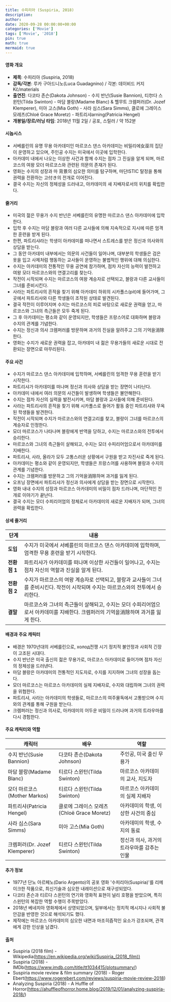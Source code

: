 ```yaml
---
title: 수피리아 (Suspiria, 2018)
description: 
author: 
date: 2020-09-28 00:00:00+00:00
categories: ['Movie']
tags: ['Movie', '2018']
pin: true
math: true
mermaid: true
---
```

#### 영화 개요

- **제목**: 수피리아 (Suspiria, 2018)  
- **감독/각본**: 루카 구아드니노(Luca Guadagnino) / 각본: 데이비드 커지 Kč/materials  
- **출연진**: 다코타 존슨(Dakota Johnson) - 수지 반넌(Susie Bannion), 티尔다 스윈턴(Tilda Swinton) - 마담 블랑(Madame Blanc) & 헬무트 크렘퍼러(Dr. Jozef Klemperer), 미아 고스(Mia Goth) - 사라 심스(Sara Simms), 클로에 그레이스 모레츠(Chloë Grace Moretz) - 파트리샤arning(Patricia Hengel)  
- **개봉일/장르/러닝 타임**: 2018년 11월 2일 / 공포, 스릴러 / 약 152분  

#### 시놉시스

- 서베를린의 유명 무용 아카데미인 마르코스 댄스 아카데미는 비밀리에女巫의 집단이 운영하고 있으며, 주인공 수지는 미국에서 이곳에 입학한다.  
- 아카데미 내에서 나오는 이상한 사건과 함께 수지는 점차 그 진실을 알게 되며, 마르코스의 여왕 모더 마르코스와 관련된 의문의 존재가 된다.  
- 영화는 수지의 성장과 마 背景의 심오한 의미를 탐구하며, 마단ISTIC 탈정을 통해 권력을 전환하는 고付き의 전개로 이어진다.  
- 결국 수지는 자신의 정체성을 드러내고, 아카데미의 새 지배자로서의 위치를 확립한다.  

#### 줄거리

- 미국의 젊은 무용가 수지 반넌은 서베를린의 유명한 마르코스 댄스 아카데미에 입학한다.  
- 입학 후 수지는 마담 블랑과 여러 다른 교사들에 의해 지속적으로 지시에 따른 엄격한 훈련을 받게 된다.  
- 한편, 파트리샤라는 학생이 아카데미를 떠나면서 스트레스를 받은 정신과 의사와의 상담을 받는다.  
- 그 동안 아카데미 내부에서는 의문의 사건들이 일어나며, 대부분의 학생들은 검은 옷을 입고 사제처럼 행동하는 교사들이 운영하는 불법적인 행위에 대해 의심한다.  
- 수지는 아카데미의 전통적인 무용 공연에 참가하며, 점차 자신의 능력이 발전하고 여왕 모더 마르코스와의 연결고리를 찾는다.  
- 작전이 시작되며 수지는 마르코스의 여왕 계승자로 선택되고, 블랑과 다른 교사들이 그녀를 준비시킨다.  
- 사라는 파트리샤의 흔적을 찾기 위해 아카데미 하위의 시카폴스(pit)에 들어가며, 그곳에서 파트리샤와 다른 학생들이 조작된 상태로 발견된다.  
- 결국 작전이 이루어지며 수지는 마르코스의 피로 바탕으로 새로운 권력을 얻고, 마르코스와 그녀의 측근들은 모두 죽게 된다.  
- 그 후 아카데미는 평소와 같이 운영되지만, 학생들은 프랑스어로 대화하며 블랑과 수지의 관계를 기념한다.  
- 수지는 정신과 의사 크렘퍼러를 방문하며 과거의 진실을 알려주고 그의 기억을消除한다.  
- 영화는 수지가 새로운 권력을 잡고, 아카데미 내 젊은 무용가들의 새로운 시대로 전환되는 장면으로 마무리된다.  

#### 주요 사건

- 수지가 마르코스 댄스 아카데미에 입학하며, 서베를린의 엄격한 무용 훈련을 받기 시작한다.  
- 파트리샤가 아카데미를 떠나며 정신과 의사와 상담을 받는 장면이 나타난다.  
- 아카데미 내에서 여러 의문의 사건들이 발생하며 학생들은 불안해한다.  
- 수지는 점차 자신의 실력을 발전시키며, 마담 블랑과 교사들에 의해 준비된다.  
- 사라는 파트리샤의 흔적을 찾기 위해 시카폴스로 들어가 활동 중인 파트리샤와 무옥된 학생들을 발견한다.  
- 작전이 시작되며 수지가 마르코스와의 연결고리를 찾고, 블랑이 그녀를 마르코스의 계승자로 인정한다.  
- 모더 마르코스가 나타나며 블랑에게 반역을 당하고, 수지는 마르코스와의 전투에서 승리한다.  
- 마르코스와 그녀의 측근들이 살해되고, 수지는 모더 수피리어엄으로서 아카데미를 지배한다.  
- 파트리샤, 사라, 올라가 모두 고통스러운 상황에서 구원을 받고 자진사로 죽게 된다.  
- 아카데미는 평소와 같이 운영되지만, 학생들은 프랑스어를 사용하며 블랑과 수지의 관계를 기념한다.  
- 수지는 크렘퍼러를 방문하고 그의 기억을消除하며 과거를 잃게 된다.  
- 오프닝 장면에서 파트리샤가 정신과 의사에게 상담을 받는 장면으로 시작한다.  
- 영화 내내 수지의 성장과 마르코스 아카데미의 비밀이 점차 드러나며, 마단적인 전개로 이야기가 끝난다.  
- 결국 수지는 모더 수피리어엄의 정체로서 아카데미의 새로운 지배자가 되며, 그녀의 권력을 확립한다.  

#### 상세 줄거리

| **단계**    | **내용**                                                                                           |
|-------------|---------------------------------------------------------------------------------------------------|
| **도입**    | 수지가 미국에서 서베를린의 마르코스 댄스 아카데미에 입학하며, 엄격한 무용 훈련을 받기 시작한다.     |
| **전환점 1** | 파트리샤가 아카데미를 떠나며 이상한 사건들이 일어나고, 수지는 점차 자신의 역할과 진실을 알게 된다. |
| **전환점 2** | 수지가 마르코스의 여왕 계승자로 선택되고, 블랑과 교사들이 그녀를 준비시킨다. 작전이 시작되며 수지는 마르코스와의 전투에서 승리한다. |
| **결말**    | 마르코스와 그녀의 측근들이 살해되고, 수지는 모더 수피리어엄으로서 아카데미를 지배한다. 크렘퍼러의 기억을消除하며 과거를 잃게 한다. |

#### 배경과 주요 캐릭터

- 배경은 1970년대의 서베를린으로, холод전쟁 시기 정치적 불안정과 사회적 긴장이 고조된 시대다.  
- 수지 반넌은 미국 출신의 젊은 무용가로, 마르코스 아카데미로 들어가며 점차 자신의 정체성을 드러낸다.  
- 마담 블랑은 아카데미의 전통적인 지도자로, 수지를 지지하며 그녀의 성장을 돕는다.  
- 모더 마르코스는 마르코스 아카데미의 실제 지배자로, 수지와 대립하며 그녀의 권력을 위협한다.  
- 파트리샤, 사라는 아카데미의 학생들로, 마르코스의 여주물독에서 고통받으며 수지와의 관계를 통해 구원을 받는다.  
- 크렘퍼러는 정신과 의사로, 아카데미의 어두운 비밀이 드러나며 과거의 트라우마를 다시 경험한다.  

#### 주요 캐릭터와 역할

| **캐릭터**    | **배우**         | **역할**                             |
|---------------|------------------|--------------------------------------|
| 수지 반넌(Susie Bannion) | 다코타 존슨(Dakota Johnson) | 주인공, 미국 출신 무용가               |
| 마담 블랑(Madame Blanc) | 티르다 스윈턴(Tilda Swinton) | 마르코스 아카데미의 교사, 지도자       |
| 모더 마르코스(Mother Markos) | 티르다 스윈턴(Tilda Swinton) | 마르코스 아카데미의 실제 지배자       |
| 파트리샤(Patricia Hengel) | 클로에 그레이스 모레츠(Chloë Grace Moretz) | 아카데미의 학생, 이상한 사건의 중심    |
| 사라 심스(Sara Simms)     | 미아 고스(Mia Goth)           | 아카데미의 학생, 수지의 동료           |
| 크렘퍼러(Dr. Jozef Klemperer) | 티르다 스윈턴(Tilda Swinton) | 정신과 의사, 과거의 트라우마를 감추는 인물 |

#### 추가 정보

- 1977년 단노 아르페노(Dario Argento)의 공포 영화 '수피리아(Suspiria)'를 리메이크한 작품으로, 최신기술과 심오한 내레이션으로 재구성되었다.  
- 다코타 존슨과 티르다 스윈턴의 연기와 영화적 표현이 널리 호평을 받았으며, 특히 스윈턴의 복잡한 역할 수행이 주목받았다.  
- 2018년 베네치아 영화제에서 상영되었으며, 일부에서는 정치적 메시지나 사회적 불안감을 반영한 것으로 해석되기도 했다.  
- 제작에는 마르코스 아카데미의 심오한 내면과 마조히즘적인 요소가 강조되며, 관객에게 강한 인상을 남겼다.  

#### 출처

- Suspiria (2018 film) - Wikipedia(https://en.wikipedia.org/wiki/Suspiria_(2018_film))  
- Suspiria (2018) - IMDb(https://www.imdb.com/title/tt1034415/plotsummary/)  
- Suspiria movie review & film summary (2018) - Roger Ebert(https://www.rogerebert.com/reviews/suspiria-movie-review-2018)  
- Analyzing Suspiria (2018) - A Huffle of Horror(https://ahuffleofhorror.home.blog/2019/12/01/analyzing-suspiria-2018/)
